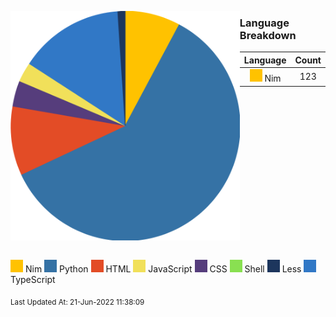 <div>

<div style="display:flex;">
<span>

![Pie Chart](./assets/pie_chart.svg "Pie Chart detailing languages used")

</span>
<span>

### Language Breakdown
|Language|Count|
|:------:|:---:|
| ![](/./assets/Nim.svg) Nim|123|

</span>
</div>

![Nim](./assets/Nim.svg) Nim
![Python](./assets/Python.svg) Python
![HTML](./assets/HTML.svg) HTML
![JavaScript](./assets/JavaScript.svg) JavaScript
![CSS](./assets/CSS.svg) CSS
![Shell](./assets/Shell.svg) Shell
![Less](./assets/Less.svg) Less
![TypeScript](./assets/TypeScript.svg) TypeScript

</div>

<sub>Last Updated At: 21-Jun-2022 11:38:09</sub>